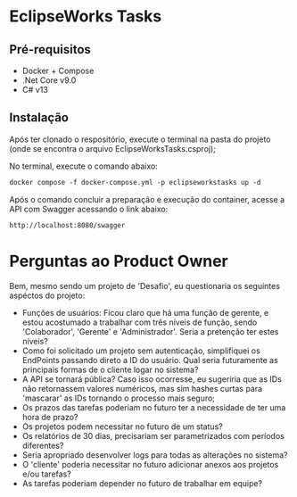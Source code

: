 

# EclipseWorks Tasks

## Pré-requisitos
- Docker + Compose
- .Net Core v9.0
- C# v13

## Instalação

Após ter clonado o respositório, execute o terminal na pasta do projeto (onde se encontra o arquivo EclipseWorksTasks.csproj);

No terminal, execute o comando abaixo:

```markdown
docker compose -f docker-compose.yml -p eclipseworkstasks up -d
```

Após o comando concluir a preparação e execução do container, acesse a API com Swagger acessando o link abaixo:

```markdown
http://localhost:8080/swagger
```

# Perguntas ao Product Owner

Bem, mesmo sendo um projeto de 'Desafio', eu questionaria os seguintes aspéctos do projeto:

- Funções de usuários: Ficou claro que há uma função de gerente, e estou acostumado a trabalhar com três níveis de função, sendo 'Colaborador', 'Gerente' e 'Administrador'. Seria a pretenção ter estes níveis?
- Como foi solicitado um projeto sem autenticação, simplifiquei os EndPoints passando direto a ID do usuário. Qual seria futuramente as principais formas de o cliente logar no sistema?
- A API se tornará pública? Caso isso ocorresse, eu sugeriria que as IDs não retornassem valores numéricos, mas sim hashes curtas para 'mascarar' as IDs tornando o processo mais seguro;
- Os prazos das tarefas poderiam no futuro ter a necessidade de ter uma hora de prazo?
- Os projetos podem necessitar no futuro de um status?
- Os relatórios de 30 dias, precisariam ser parametrizados com períodos diferentes?
- Seria apropriado desenvolver logs para todas as alterações no sistema?
- O 'cliente' poderia necessitar no futuro adicionar anexos aos projetos e/ou tarefas?
- As tarefas poderiam depender no futuro de trabalhar em equipe?

